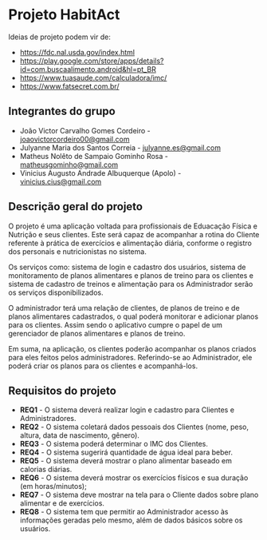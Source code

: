 # Projeto HabitAct

Ideias de projeto podem vir de:

* https://fdc.nal.usda.gov/index.html
* https://play.google.com/store/apps/details?id=com.buscaalimento.android&hl=pt_BR
* https://www.tuasaude.com/calculadora/imc/
* https://www.fatsecret.com.br/

## Integrantes do grupo

* João Victor Carvalho Gomes Cordeiro - joaovictorcordeiro00@gmail.com
* Julyanne Maria dos Santos Correia - julyanne.es@gmail.com
* Matheus Nolêto de Sampaio Gominho Rosa - matheusgominho@gmail.com
* Vinicius Augusto Andrade Albuquerque (Apolo) - vinicius.cius@gmail.com

## Descrição geral do projeto

O projeto é uma aplicação voltada para profissionais de Eduacação Física e Nutrição e seus clientes. Este será capaz de acompanhar a
rotina do Cliente referente à prática de exercícios e alimentação diária, conforme o registro dos personais e nutricionistas no sistema.

Os serviços como: sistema de login e cadastro dos usuários, sistema de monitoramento de planos alimentares e planos de treino para os clientes e sistema de cadastro de treinos e alimentação para os Administrador serão os serviços disponibilizados.

O administrador terá uma relação de clientes, de planos de treino e de planos alimentares cadastrados, o qual poderá monitorar e adicionar planos para os clientes. Assim sendo o aplicativo cumpre o papel de um gerenciador de planos alimentares e planos de treino.

Em suma, na aplicação, os clientes poderão acompanhar os planos criados para eles feitos pelos administradores. Referindo-se ao Administrador, ele poderá criar os planos para os clientes e acompanhá-los.

## Requisitos do projeto

* **REQ1** - O sistema deverá realizar login e cadastro para Clientes e Administradores.
* **REQ2** - O sistema coletará dados pessoais dos Clientes (nome, peso, altura, data de nascimento, gênero).
* **REQ3** - O sistema poderá determinar o IMC dos Clientes.
* **REQ4** - O sistema sugerirá quantidade de água ideal para beber.
* **REQ5** - O sistema deverá mostrar o plano alimentar baseado em calorias diárias.
* **REQ6** - O sistema deverá mostrar os exercícios físicos e sua duração (em horas/minutos);
* **REQ7** - O sistema deve mostrar na tela para o Cliente dados sobre plano alimentar e de exercícios.
* **REQ8** - O sistema tem que permitir ao Administrador acesso às informações geradas pelo mesmo, além de dados básicos
  sobre os usuários.
